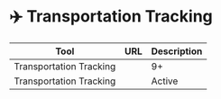# ✈️ Transportation Tracking

| Tool | URL | Description |
|------|-----|-------------|
| Transportation Tracking | | 9+ |
| Transportation Tracking | | Active |

